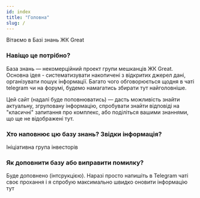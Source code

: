 ```yaml
---
id: index
title: "Головна"
slug: /
---
```


Вітаємо в Базі знань ЖК Great

### Навіщо це потрібно?

База знань — некомерційний проект групи мешканців ЖК Great. Основна ідея - систематизувати накопичені з відкритих джерел дані, організувати пошук інформації. Багато чого обговорюється щодня в чаті telegram чи на форумі, будемо намагатись збирати тут найголовніше.

Цей сайт (надалі буде поповнюватись) — дасть можливість знайти актуальну, згруповану інформацію, спробувати знайти відповіді на "класичні" запитання про комплекс, або поділіться вашими знаннями, що ще не відображені тут.

### Хто наповнює цю базу знань? Звідки інформація?

Ініціативна група інвесторів

### Як доповнити базу або виправити помилку?

Буде доповнено (інтсрукцією).
Наразі просто напишіть в Telegram чаті своє прохання і я спробую максимально швидко оновити інформацію тут